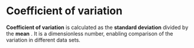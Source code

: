 ---
---
# Coefficient of variation

**Coefficient of variation** is calculated as the **standard deviation**
divided by the **mean** . It is a dimensionless number, enabling
comparison of the variation in different data sets.
